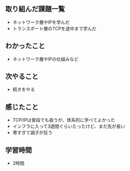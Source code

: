 ## 取り組んだ課題一覧
- ネットワーク層やIPを学んだ
- トランスポート層のTCPを途中まで学んだ

## わかったこと
- ネットワーク層やIPの仕組みなど

## 次やること
- 続きをやる

## 感じたこと
- TCP/IPは普段でも扱うが、体系的に学べてよかった
- インフラに入って3週間ぐらいたったけど、まだ先が長い
- 寒すぎて調子が狂う

## 学習時間
- 2時間